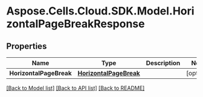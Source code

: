 # Aspose.Cells.Cloud.SDK.Model.HorizontalPageBreakResponse
## Properties

Name | Type | Description | Notes
------------ | ------------- | ------------- | -------------
**HorizontalPageBreak** | [**HorizontalPageBreak**](HorizontalPageBreak.md) |  | [optional] 

[[Back to Model list]](../README.md#documentation-for-models) [[Back to API list]](../README.md#documentation-for-api-endpoints) [[Back to README]](../README.md)

